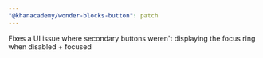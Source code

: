 ```yaml
---
"@khanacademy/wonder-blocks-button": patch
---
```


Fixes a UI issue where secondary buttons weren't displaying the focus ring when disabled + focused

